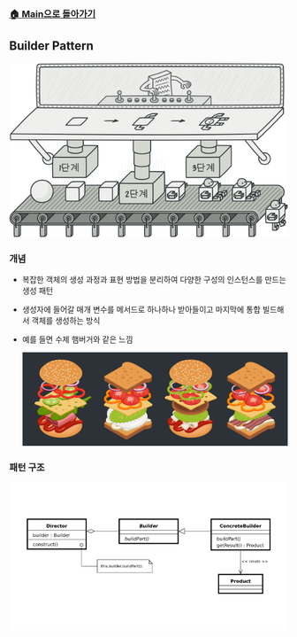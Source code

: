 ### [🏠 Main으로 돌아가기](../../README.md)

## Builder Pattern

![builder_example](../../image/refactoring-guru/builder.png)

### 개념

- 복잡한 객체의 생성 과정과 표현 방법을 분리하여 다양한 구성의 인스턴스를 만드는 생성 패턴

- 생성자에 들어갈 매개 변수를 메서드로 하나하나 받아들이고 마지막에 통합 빌드해서 객체를 생성하는 방식

- 예를 들면 수제 햄버거와 같은 느낌

  ![builder_example](../../image/example/builder_example.png)

### 패턴 구조

![builder](../../image/structure/builder.png)
